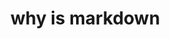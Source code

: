 
# why is markdown #

<!---
snailShill/snailShill is a ✨ special ✨ repository because its `README.md` (this file) appears on your GitHub profile.
You can click the Preview link to take a look at your changes.
--->
